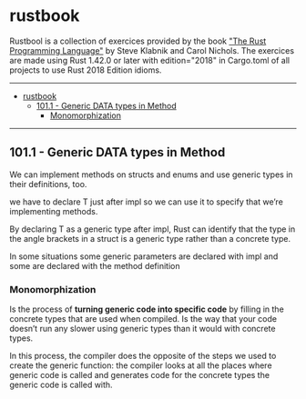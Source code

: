 # rustbook
Rustbool is a collection of exercices provided by the book ["The Rust Programming Language"](https://doc.rust-lang.org/book/title-page.html) by Steve Klabnik and Carol Nichols.
The exercices are made using Rust 1.42.0 or later with edition="2018" in Cargo.toml of all projects to use Rust 2018 Edition idioms. 

----
- [rustbook](#rustbook)
  - [101.1 - Generic DATA types in Method](#1011---generic-data-types-in-method)
    - [Monomorphization](#monomorphization)

----

## 101.1 - Generic DATA types in Method

We can implement methods on structs and enums  and use generic types in their definitions, too.

we have to declare T just after impl so we can use it to specify that we’re implementing methods.

By declaring T as a generic type after impl, Rust can identify that the type in the angle brackets in a struct is a generic type rather than a concrete type.

In some situations some generic parameters are declared with impl and some are declared with the method definition



### Monomorphization

Is the process of **turning generic code into specific code** by filling in the concrete types that are used when compiled. Is the way that your code doesn’t run any slower using generic types than it would with concrete types.

In this process, the compiler does the opposite of the steps we used to create the generic function: the compiler looks at all the places where generic code is called and generates code for the concrete types the generic code is called with.







